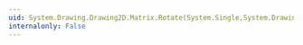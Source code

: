 ```yaml
---
uid: System.Drawing.Drawing2D.Matrix.Rotate(System.Single,System.Drawing.Drawing2D.MatrixOrder)
internalonly: False
---
```

